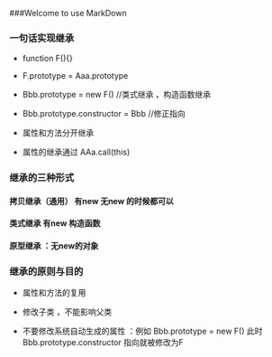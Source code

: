 ###Welcome to use MarkDown

### 一句话实现继承


-  function  F(){}

- F.prototype = Aaa.prototype

- Bbb.prototype = new F()   //类式继承 ，构造函数继承

- Bbb.prototype.constructor = Bbb    //修正指向

- 属性和方法分开继承

- 属性的继承通过   AAa.call(this)

### 继承的三种形式

#### 拷贝继承（通用）  有new 无new  的时候都可以

####  类式继承  有new  构造函数

####  原型继承 ：无new的对象


### 继承的原则与目的

-  属性和方法的复用

- 修改子类 ，不能影响父类

- 不要修改系统自动生成的属性 ：例如  Bbb.prototype = new F() 此时 Bbb.prototype.constructor 指向就被修改为F



